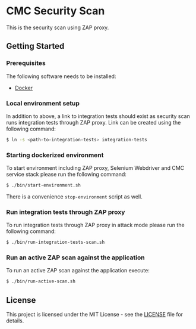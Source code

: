 # CMC Security Scan

This is the security scan using ZAP proxy.

## Getting Started

### Prerequisites

The following software needs to be installed:

* [Docker](https://www.docker.com)

### Local environment setup

In addition to above, a link to integration tests should exist as security scan runs integration tests through ZAP proxy. Link can be created using the following command:

```bash
$ ln -s <path-to-integration-tests> integration-tests
```

### Starting dockerized environment

To start environment including ZAP proxy, Selenium Webdriver and CMC service stack please run the following command:

```bash
$ ./bin/start-environment.sh
```

There is a convenience `stop-environment` script as well.

### Run integration tests through ZAP proxy

To run integration tests through ZAP proxy in attack mode please run the following command:

```bash
$ ./bin/run-integration-tests-scan.sh
```

### Run an active ZAP scan against the application

To run an active ZAP scan against the application execute:

```bash
$ ./bin/run-active-scan.sh
```

## License

This project is licensed under the MIT License - see the [LICENSE](LICENSE.txt) file for details.
